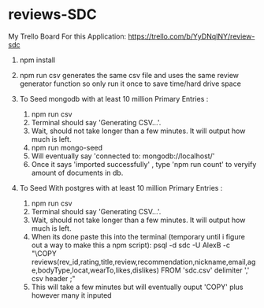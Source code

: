 # reviews-SDC

My Trello Board For this Application:
  https://trello.com/b/YyDNqINY/review-sdc

1. npm install

2. npm run csv generates the same csv file and uses the same review generator function so only run it once to save time/hard drive space

2. To Seed mongodb with at least 10 million Primary Entries :
    1. npm run csv
    2. Terminal should say 'Generating CSV...'.
    4. Wait, should not take longer than a few minutes. It will output how much is left.
    5. npm run mongo-seed
    6. Will eventually say 'connected to: mongodb://localhost/'
    6. Once it says 'imported successfully' , type 'npm run count' to veryify amount of documents in db.

3. To Seed With postgres with at least 10 million Primary Entries :
    1. npm run csv
    2. Terminal should say 'Generating CSV...'.
    3. Wait, should not take longer than a few minutes. It will output how much is left.
    4. When its done paste this into the terminal (temporary until i figure out a way to make this a npm script):
    psql -d sdc -U AlexB -c "\COPY reviews(rev_id,rating,title,review,recommendation,nickname,email,age,bodyType,locat,wearTo,likes,dislikes) FROM 'sdc.csv' delimiter ',' csv header ;"
    5. This will take a few minutes but will eventually ouput 'COPY' plus however many it inputed